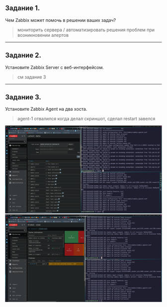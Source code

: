 ## Задание 1.
Чем Zabbix может помочь в решении ваших задач?

> мониторить сервера / автоматизировать решения проблем при возникновении алертов  
---
## Задание 2.
Установите Zabbix Server с веб-интерфейсом.

> см задание 3
---
## Задание 3.
Установите Zabbix Agent на два хоста.

> agent-1 отвалился когда делал скриншот, сделал restart завелся

![1](https://github.com/NicholasKrupenin/netology_git/blob/main/Monitoring/img/zabbix_1.jpg)
![2](https://github.com/NicholasKrupenin/netology_git/blob/main/Monitoring/img/zabbix_2.jpg)